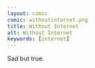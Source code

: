 ```yaml
---
layout: comic
comic: withoutinternet.png
title: Without Internet
alt: Without Internet
keywords: [internet]
---
```


Sad but true.